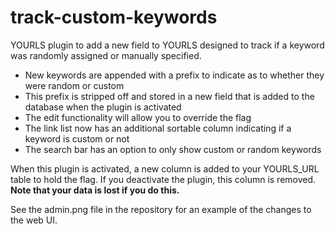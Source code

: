 track-custom-keywords
=====================

YOURLS plugin to add a new field to YOURLS designed to track
if a keyword was randomly assigned or manually specified.

- New keywords are appended with a prefix to indicate as to whether they were random or custom
- This prefix is stripped off and stored in a new field that is added to the database when the plugin is activated
- The edit functionality will allow you to override the flag
- The link list now has an additional sortable column indicating if a keyword is custom or not
- The search bar has an option to only show custom or random keywords

When this plugin is activated, a new column is added to your YOURLS_URL table to hold the flag. If you deactivate the plugin, this column is removed. **Note that your data is lost if you do this.**

See the admin.png file in the repository for an example of the changes to the web UI.
